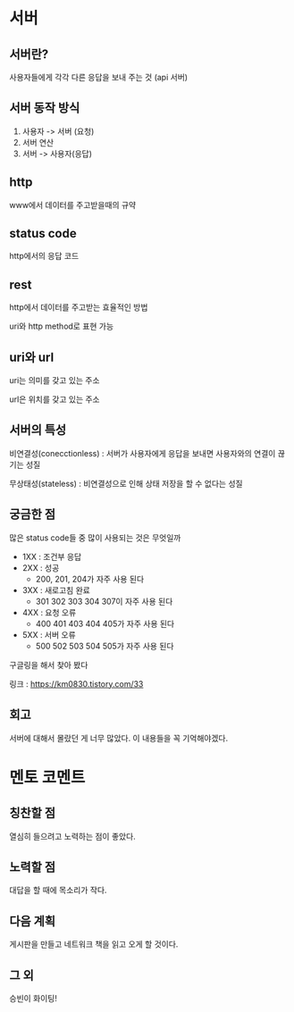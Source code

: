 # 서버

## 서버란?
사용자들에게 각각 다른 응답을 보내 주는 것 (api 서버)

## 서버 동작 방식
1. 사용자 -> 서버 (요청)
2. 서버 연산
3. 서버 -> 사용자(응답)

## http
www에서 데이터를 주고받을때의 규약

## status code
http에서의 응답 코드

## rest
http에서 데이터를 주고받는 효율적인 방법

uri와 http method로 표현 가능

## uri와 url
uri는 의미를 갖고 있는 주소

url은 위치를 갖고 있는 주소

## 서버의 특성
비연결성(conecctionless) : 서버가 사용자에게 응답을 보내면 사용자와의 연결이 끊기는 성질

무상태성(stateless) : 비연결성으로 인해 상태 저장을 할 수 없다는 성질

## 궁금한 점
많은 status code들 중 많이 사용되는 것은 무엇일까
- 1XX : 조건부 응답
- 2XX : 성공
    - 200, 201, 204가 자주 사용 된다
- 3XX : 새로고침 완료
    - 301 302 303 304 307이 자주 사용 된다
- 4XX : 요청 오류
    - 400 401 403 404 405가 자주 사용 된다
- 5XX : 서버 오류
    - 500 502 503 504 505가 자주 사용 된다

구글링을 해서 찾아 봤다

링크 : https://km0830.tistory.com/33

## 회고
서버에 대해서 몰랐던 게 너무 많았다. 이 내용들을 꼭 기억해야겠다.

# 멘토 코멘트 
## 칭찬할 점
열심히 들으려고 노력하는 점이 좋았다.

## 노력할 점 
대답을 할 때에 목소리가 작다. 

## 다음 계획 
게시판을 만들고 네트워크 책을 읽고 오게 할 것이다.

## 그 외
승빈이 화이팅!